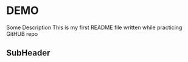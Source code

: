 # DEMO

Some Description
This is my first README file written while practicing GitHUB repo

## SubHeader
